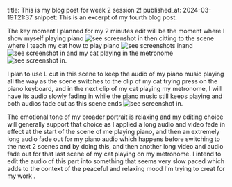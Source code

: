 
title: This is my blog post for week 2 session 2!
published_at: 2024-03-19T21:37
snippet: This is an excerpt of my fourth blog post.

The key moment I planned for my 2 minutes edit will be the moment where I show myself playing piano ![see screenshot in](/w01s1/piano.png) then citting to the scene where I teach my cat how to play piano ![see screenshots in](/w01s1/catplayspiano.png)and ![see screenshot in](/w01s1/catplayspianonext.png) and my cat playing in the metronome ![see screenshot in](/w01s1/piano.png).

I plan to use L cut in this scene to keep the audio of my piano music playing all the way as the scene switches to the clip of my cat trying press on the piano keyboard, and in the next clip of my cat playing my metronome, I will have its audio slowly fading in while the piano music still keeps playing and both audios fade out as this scene ends ![see screenshot in](/w01s1/Lcut.png).

The emotional tone of my broader portrait is relaxing and my editing choice will generally support that choice as I applied a long audio and video fade in effect at the start of the scene of me playing piano, and then an extremely long audio fade out for my piano audio which happens before switching to the next 2 scenes and by doing this, and then another long video and audio fade out for that last scene of my cat playing on my metronome. I intend to edit the audio of this part into something that seems very slow paced which adds to the context of the peaceful and relaxing mood I'm trying to creat for my work .
